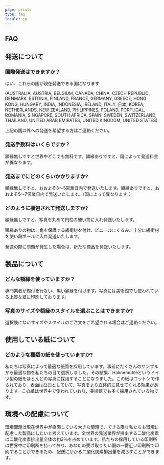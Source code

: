 ```yaml
---
page: prints
type: faq
locale: jp
---
```

## FAQ

## 発送について

### 国際発送はできますか？

はい、これらの国が現在発送できる国になります

(AUSTRALIA, AUSTRIA, BELGIUM, CANADA, CHINA, CZECH REPUBLIC, DENMARK, ESTONIA, FINLAND, FRANCE, GERMANY, GREECE, HONG KONG, HUNGARY, INDIA, INDONESIA, IRELAND, ITALY, 日本, KOREA, NETHERLANDS, NEW ZEALAND, PHILIPPINES, POLAND, PORTUGAL, ROMANIA, SINGAPORE, SOUTH AFRICA, SPAIN, SWEDEN, SWITZERLAND, THAILAND, UNITED ARAB EMIRATES, UNITED KINGDOM, UNITED STATES). 

上記の国以外への発送を希望する方はご連絡ください。

### 発送手数料はいくらですか？

額縁無しですと世界中どこでも無料です。額縁ありですと、国によって発送料金が異なります。

### 発送までにどのくらいかかりますか?

額縁無しですと、おおよそ3〜5営業日内で発送いたします。額縁ありですと、おおよそ5〜7営業日内で発送いたします。（国によって異なります。）

### どのように梱包されて発送しますか?

額縁無しですと、写真を丸めて円柱の硬い筒に入れ発送いたします。

額縁ありの物は、角を保護する緩衝材を付け、ビニールにくるみ、十分に緩衝材を使い段ボールに入れ発送いたします。

発送の際に問題が発生した場合は、新たな商品を発送いたします。

## 製品について

### どんな額縁を使っていますか？

専門業者が糊付を行ない、黒い額縁を付けます。写真には美術館でも使われている上質な紙に印刷しております。

### 写真のサイズや額縁のスタイルを選ぶことはできますか?

選択肢にないサイズやスタイルのご注文をご希望される場合はご連絡ください。

## 使用している紙について

### どのような種類の紙を使っていますか?

私たちは写真によって最適な紙質を採用しています。事前にたくさんのサンプルから最適な物を私たちの目で選択しました。その結果、Hahnemühleというドイツ製の紙をほとんどの写真に採用することになりました。この紙はコットンで作られており、表面は凸凹としていて、写真をより立体的に見せてくれる効果があります。この紙は世界中で使われていおり、美術館でも多く採用されている物です。

## 環境への配慮について

環境問題は現在世界中が直面している大きな問題で、できる限り私たちも環境に配慮した製品にしたいと考えています。全世界の発送業界が排出する二酸化炭素は二酸化炭素排出量全体の約2％を占めています。私たちの採用している印刷所は世界中に印刷所を持っており、あなたの受け取りたい国の一番近い印刷所で印刷することができるため、配送にかかる二酸化炭素排出量を減らすことができます。